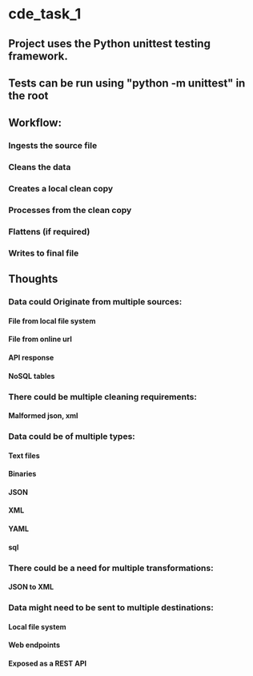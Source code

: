 # cde_task_1

## Project uses the Python unittest testing framework. 
## Tests can be run using "python -m unittest" in the root
## Workflow:
### Ingests the source file
### Cleans the data
### Creates a local clean copy
### Processes from the clean copy
### Flattens (if required)
### Writes to final file


## Thoughts

### Data could Originate from multiple sources:
#### File from local file system
#### File from online url
#### API response
#### NoSQL tables


### There could be multiple cleaning requirements:
#### Malformed json, xml


### Data could be of multiple types:
#### Text files
#### Binaries
#### JSON
#### XML
#### YAML
#### sql

### There could be a need for multiple transformations:
#### JSON to XML



### Data might need to be sent to multiple destinations:
#### Local file system
#### Web endpoints
#### Exposed as a REST API
